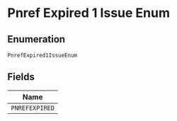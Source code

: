 
# Pnref Expired 1 Issue Enum

## Enumeration

`PnrefExpired1IssueEnum`

## Fields

| Name |
|  --- |
| `PNREFEXPIRED` |


